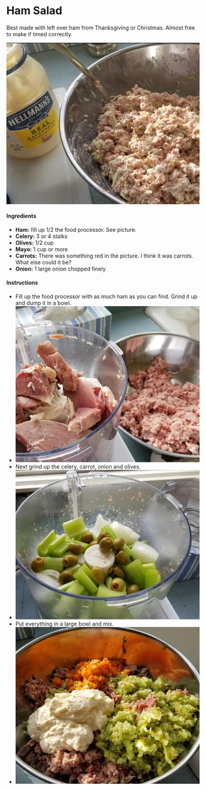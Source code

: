 # Ham Salad

Best made with left over ham from Thanksgiving or Christmas.   Almost free to make if timed correctly.  

![image-20211122173035654](images/image-20211122173035654.png)



#### Ingredients

- **Ham:**  fill up 1/2 the food processor.  See picture. 
- **Celery:** 3 or 4 stalks
- **Olives:** 1/2 cup
- **Mayo:**  1 cup or more
- **Carrots:** There was something red in the picture.  I think it was carrots.  What else could it be? 
- **Onion:** 1 large onion chopped finely

  

#### Instructions

- Fill up the food processor with as much ham as you can find.  Grind it up and dump it in a bowl. 
- <img src="images/image-20211122174026049.png" alt="image-20211122174026049" style="zoom: 80%;" />
- Next grind up the celery, carrot, onion and olives.
- <img src="images/image-20211122174101837.png" alt="image-20211122174101837" style="zoom:80%;" />
- Put everything in a large bowl and mix.
- <img src="images/image-20211122174334239.png" alt="image-20211122174334239" style="zoom:80%;" />

